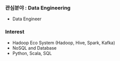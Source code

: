 ### 관심분야 : Data Engineering
- Data Engineer

### Interest
- Hadoop Eco System (Hadoop, Hive, Spark, Kafka)
- NoSQL and Database
- Python, Scala, SQL


